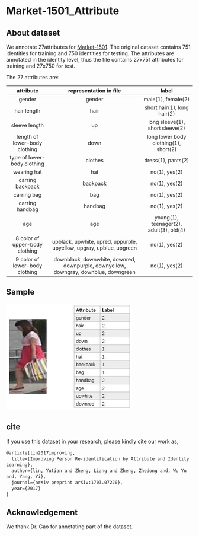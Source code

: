 # Market-1501_Attribute

## About dataset
We annotate 27attributes for [Market-1501](http://www.liangzheng.org/Project/project_reid.html). 
The original dataset contains 751 identities for training and 750 identities for testing. 
The attributes are annotated in the identity level, 
thus the file contains 27x751 attributes for training and 27x750 for test.

The 27 attributes are: 

| attribute | representation in file | label |
| :----: | :----: | :----: |
| gender | gender | male(1), female(2) |
| hair length | hair| short hair(1), long hair(2)    |
| sleeve length | up | long sleeve(1), short sleeve(2) |
| length of lower-body clothing | down | long lower body clothing(1), short(2)    |
| type of lower-body clothing| clothes| dress(1), pants(2)    |
| wearing hat| hat | no(1), yes(2) |
| carring backpack| backpack | no(1), yes(2) |
| carring bag| bag | no(1), yes(2) |
| carring handbag| handbag | no(1), yes(2) |
| age| age | young(1), teenager(2), adult(3), old(4) |
| 8 color of upper-body clothing| upblack, upwhite, upred, uppurple, upyellow, upgray, upblue, upgreen | no(1), yes(2) |
| 9 color of lower-body clothing| downblack, downwhite, downred, downpurple, downyellow, downgray, downblue, downgreen | no(1), yes(2) |

## Sample

![](sample_image.jpg)

## cite

If you use this dataset in your research, please kindly cite our work as,
```
@article{lin2017improving,
  title={Improving Person Re-identification by Attribute and Identity Learning},
  author={lin, Yutian and Zheng, Liang and Zheng, Zhedong and, Wu Yu and, Yang, Yi},
  journal={arXiv preprint arXiv:1703.07220},
  year={2017}
}
```

## Acknowledgement

We thank Dr. Gao for annotating part of the dataset.
